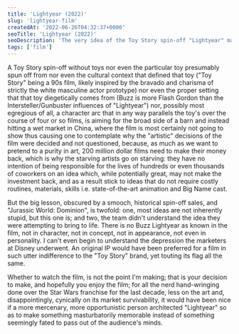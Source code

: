 ```yaml
---
title: 'Lightyear (2022)'
slug: 'lightyear-film'
createdAt: '2022-06-26T04:32:37+0000'
seoTitle: 'Lightyear (2022)'
seoDescription: 'The very idea of the Toy Story spin-off "Lightyear" makes no sense.'
tags: ['film']
---
```


A Toy Story spin-off without toys nor even the particular toy presumably spun off from nor even the cultural context that defined that toy ("Toy Story" being a 90s film, likely inspired by the bravado and charisma of strictly the white masculine actor prototype) nor even the proper setting that that toy diegetically comes from (Buzz is more Flash Gordon than the Intersteller/Gunbuster influences of "Lightyear") nor, possibly most egregious of all, a character arc that in any way parallels the toy's over the course of four or so films, is aiming for the broad side of a barn and instead hitting a wet market in China, where the film is most certainly not going to show thus causing one to contemplate why the "artistic" decisions of the film were decided and not questioned, because, as much as we want to pretend to a purity in art, 200 million dollar films need to make their money back, which is why the starving artists go on starving: they have no intention of being responsible for the lives of hundreds or even thousands of coworkers on an idea which, while potentially great, may not make the investment back, and as a result stick to ideas that do not require costly routines, materials, skills i.e. state-of-the-art animation and Big Name cast.

But the big lesson, obscured by a smooch, historical spin-off sales, and "Jurassic World: Dominion", is twofold: one, most ideas are not inherently stupid, but this one is; and two, the team didn't understand the idea they were attempting to bring to life. There is no Buzz Lightyear as known in the film, not in character, not in concept, not in appearance, not even in personality. I can't even begin to understand the depression the marketers at Disney underwent. An original IP would have been preferred for a film in such utter indifference to the "Toy Story" brand, yet touting its flag all the same.

Whether to watch the film, is not the point I'm making; that is your decision to make, and hopefully you enjoy the film; for all the nerd hand-wringing done over the Star Wars franchise for the last decade, less on the art and, disappointingly, cynically on its market survivability, it would have been nice if a more mercenary, more opportunistic person architected "Lightyear" so as to make something masturbatorily memorable instead of something seemingly fated to pass out of the audience's minds.
